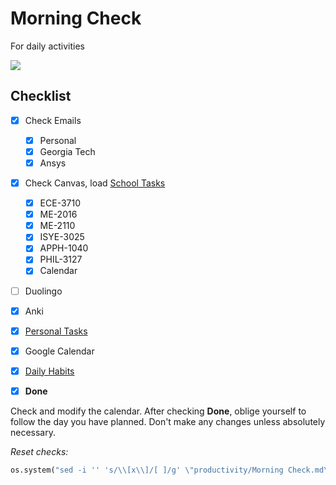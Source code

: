 # Morning Check
For daily activities

![](../media/Pasted%20image%2020241106071600.png)

## Checklist

- [x] Check Emails
	- [x] Personal
	- [x] Georgia Tech
	- [x] Ansys
- [x] Check Canvas, load [School Tasks](School%20Tasks.md)
	- [x] ECE-3710
	- [x] ME-2016
	- [x] ME-2110
	- [x] ISYE-3025
	- [x] APPH-1040
	- [x] PHIL-3127
	- [x] Calendar
- [ ] Duolingo
- [x] Anki 
- [x] [Personal Tasks](Personal%20Tasks.md)
- [x] Google Calendar
- [x] [Daily Habits](https://app.dailyhabits.xyz)
- [x] **Done**


Check and modify the calendar. After checking **Done**, oblige yourself to follow the day you have planned. Don't make any changes unless absolutely necessary.



*Reset checks:*
```python
os.system("sed -i '' 's/\\[x\\]/[ ]/g' \"productivity/Morning Check.md\"")
```